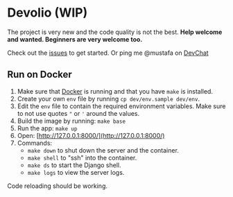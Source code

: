# Devolio (WIP)

The project is very new and the code quality is not the best. 
**Help welcome and wanted. Beginners are very welcome too.**

Check out the [issues][0] to get started. Or ping me @mustafa on [DevChat][1]

## Run on Docker

1. Make sure that [Docker][2] is running and that you have `make` is installed.
2. Create your own `env` file by running `cp dev/env.sample dev/env`.
3. Edit the `env` file to contain the required environment variables.
    Make sure to not use quotes `"` or `'` around the values.
4. Build the image by running: `make base`
5. Run the app: `make up`
6. Open: [http://127.0.0.1:8000/](http://127.0.0.1:8000/)
7. Commands:
    - `make down` to shut down the server and the container.
    - `make shell` to "ssh" into the container.
    - `make ds` to start the Django shell.
    - `make logs` to view the server logs.

Code reloading should be working.

[0]: https://github.com/devolio/devolio/issues
[1]: https://devchat.devolio.net/
[2]: https://docs.docker.com/install/
